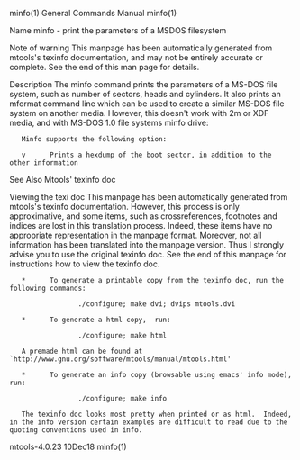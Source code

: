 minfo(1)                                                                                   General Commands Manual                                                                                   minfo(1)

Name
       minfo - print the parameters of a MSDOS filesystem

Note of warning
       This manpage has been automatically generated from mtools's texinfo documentation, and may not be entirely accurate or complete.  See the end of this man page for details.

Description
       The  minfo command prints the parameters of a MS-DOS file system, such as number of sectors, heads and cylinders.  It also prints an mformat command line which can be used to create a similar MS-DOS
       file system on another media.  However, this doesn't work with 2m or XDF media, and with MS-DOS 1.0 file systems
       minfo drive:

       Minfo supports the following option:

       v      Prints a hexdump of the boot sector, in addition to the other information

See Also
       Mtools' texinfo doc

Viewing the texi doc
       This manpage has been automatically generated from mtools's texinfo documentation. However, this process is only approximative, and some items, such as crossreferences,  footnotes  and  indices  are
       lost  in this translation process.  Indeed, these items have no appropriate representation in the manpage format.  Moreover, not all information has been translated into the manpage version.  Thus I
       strongly advise you to use the original texinfo doc.  See the end of this manpage for instructions how to view the texinfo doc.

       *      To generate a printable copy from the texinfo doc, run the following commands:

                     ./configure; make dvi; dvips mtools.dvi

       *      To generate a html copy,  run:

                     ./configure; make html

       A premade html can be found at `http://www.gnu.org/software/mtools/manual/mtools.html'

       *      To generate an info copy (browsable using emacs' info mode), run:

                     ./configure; make info

       The texinfo doc looks most pretty when printed or as html.  Indeed, in the info version certain examples are difficult to read due to the quoting conventions used in info.

mtools-4.0.23                                                                                      10Dec18                                                                                           minfo(1)

